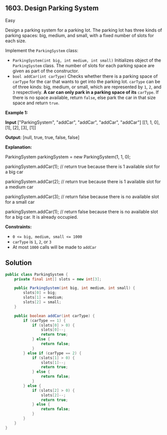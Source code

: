 ## 1603\. Design Parking System

Easy

Design a parking system for a parking lot. The parking lot has three kinds of parking spaces: big, medium, and small, with a fixed number of slots for each size.

Implement the `ParkingSystem` class:

*   `ParkingSystem(int big, int medium, int small)` Initializes object of the `ParkingSystem` class. The number of slots for each parking space are given as part of the constructor.
*   `bool addCar(int carType)` Checks whether there is a parking space of `carType` for the car that wants to get into the parking lot. `carType` can be of three kinds: big, medium, or small, which are represented by `1`, `2`, and `3` respectively. **A car can only park in a parking space of its** `carType`. If there is no space available, return `false`, else park the car in that size space and return `true`.

**Example 1:**

**Input** ["ParkingSystem", "addCar", "addCar", "addCar", "addCar"] [[1, 1, 0], [1], [2], [3], [1]]

**Output:** [null, true, true, false, false]

**Explanation:** 

ParkingSystem parkingSystem = new ParkingSystem(1, 1, 0);

parkingSystem.addCar(1); // return true because there is 1 available slot for a big car

parkingSystem.addCar(2); // return true because there is 1 available slot for a medium car 

parkingSystem.addCar(3); // return false because there is no available slot for a small car 

parkingSystem.addCar(1); // return false because there is no available slot for a big car. It is already occupied.

**Constraints:**

*   `0 <= big, medium, small <= 1000`
*   `carType` is `1`, `2`, or `3`
*   At most `1000` calls will be made to `addCar`

## Solution

```java
public class ParkingSystem {
    private final int[] slots = new int[3];

    public ParkingSystem(int big, int medium, int small) {
        slots[0] = big;
        slots[1] = medium;
        slots[2] = small;
    }

    public boolean addCar(int carType) {
        if (carType == 1) {
            if (slots[0] > 0) {
                slots[0]--;
                return true;
            } else {
                return false;
            }
        } else if (carType == 2) {
            if (slots[1] > 0) {
                slots[1]--;
                return true;
            } else {
                return false;
            }
        } else {
            if (slots[2] > 0) {
                slots[2]--;
                return true;
            } else {
                return false;
            }
        }
    }
}
```
